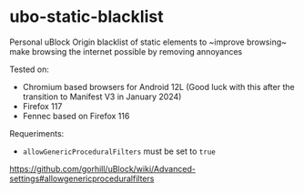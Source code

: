 # ubo-static-blacklist

Personal uBlock Origin blacklist of static elements to ~improve browsing~ make browsing the internet possible by removing annoyances

Tested on:
- Chromium based browsers for Android 12L (Good luck with this after the transition to Manifest V3 in January 2024)
- Firefox 117
- Fennec based on Firefox 116 

Requeriments:
-  `allowGenericProceduralFilters` must be set to `true` 
 
 
 https://github.com/gorhill/uBlock/wiki/Advanced-settings#allowgenericproceduralfilters
